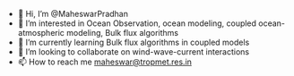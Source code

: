 - 👋 Hi, I’m @MaheswarPradhan
- 👀 I’m interested in Ocean Observation, ocean modeling, coupled ocean-atmospheric modeling, Bulk flux algorithms
- 🌱 I’m currently learning Bulk flux algorithms in coupled models
- 💞️ I’m looking to collaborate on wind-wave-current interactions
- 📫 How to reach me maheswar@tropmet.res.in

<!---
MaheswarPradhan/MaheswarPradhan is a ✨ special ✨ repository because its `README.md` (this file) appears on your GitHub profile.
You can click the Preview link to take a look at your changes.
--->
